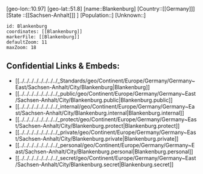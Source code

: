 ﻿---
location: [51.8,10.97]
mapzoom: [7,12] 
mapmarker: city 
type: City
tags:
- geo/City


SpocWebEntityId: 29222
isDeleted: false
confidential: public

---
[geo-lon::10.97]
[geo-lat::51.8]
[name::Blankenburg]
[Country::[[Germany]]]
[State ::[[Sachsen-Anhalt]]] ]
[Population::]
[Unknown::]


```leaflet
id: Blankenburg
coordinates: [[Blankenburg]]
markerFile: [[Blankenburg]]
defaultZoom: 11 
maxZoom: 18
```


## Confidential Links & Embeds: 
- [[../../../../../../../../_Standards/geo/Continent/Europe/Germany/Germany~East/Sachsen-Anhalt/City/Blankenburg|Blankenburg]] 
- [[../../../../../../../../_public/geo/Continent/Europe/Germany/Germany~East/Sachsen-Anhalt/City/Blankenburg.public|Blankenburg.public]] 
- [[../../../../../../../../_internal/geo/Continent/Europe/Germany/Germany~East/Sachsen-Anhalt/City/Blankenburg.internal|Blankenburg.internal]] 
- [[../../../../../../../../_protect/geo/Continent/Europe/Germany/Germany~East/Sachsen-Anhalt/City/Blankenburg.protect|Blankenburg.protect]] 
- [[../../../../../../../../_private/geo/Continent/Europe/Germany/Germany~East/Sachsen-Anhalt/City/Blankenburg.private|Blankenburg.private]] 
- [[../../../../../../../../_personal/geo/Continent/Europe/Germany/Germany~East/Sachsen-Anhalt/City/Blankenburg.personal|Blankenburg.personal]] 
- [[../../../../../../../../_secret/geo/Continent/Europe/Germany/Germany~East/Sachsen-Anhalt/City/Blankenburg.secret|Blankenburg.secret]] 
